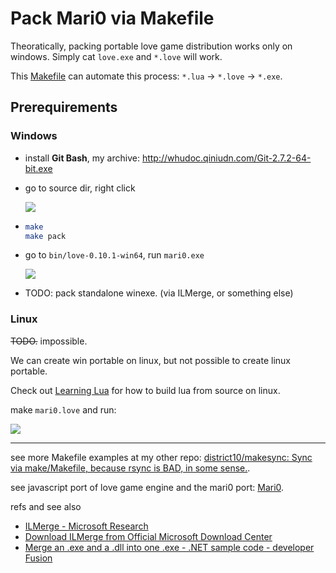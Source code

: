# Pack Mari0 via Makefile

Theoratically, packing portable love game distribution works only on windows.
Simply cat `love.exe` and `*.love` will work.

This [Makefile](Makefile) can automate this process: `*.lua` -> `*.love` -> `*.exe`.

## Prerequirements

### Windows

-   install **Git Bash**, my archive: <http://whudoc.qiniudn.com/Git-2.7.2-64-bit.exe>

-   go to source dir, right click

    ![](http://whudoc.qiniudn.com/github-guide/img/gitbash-gitgui.png)

-   ```bash
    make
    make pack
    ```

-   go to `bin/love-0.10.1-win64`, run `mari0.exe`

    ![](http://whudoc.qiniudn.com/2016/github-mari0-pack.png)

-   TODO: pack standalone winexe. (via ILMerge, or something else)

### Linux

~~TODO.~~ impossible.

We can create win portable on linux, but not possible to create linux portable.

Check out [Learning Lua](http://tangzx.qiniudn.com/post-0101-learning-lua.html)
for how to build lua from source on linux.

make `mari0.love` and run:

![](http://whudoc.qiniudn.com/2016/github-mari0-linux.png)

---

see more Makefile examples at my other repo: [district10/makesync: Sync via
make/Makefile, because rsync is BAD, in some
sense.](https://github.com/district10/makesync).

see javascript port of love game engine and the mari0 port: [Mari0](http://tannerrogalsky.com/mari0/).

refs and see also

  - [ILMerge - Microsoft Research](http://research.microsoft.com/en-us/people/mbarnett/ilmerge.aspx)
  - [Download ILMerge from Official Microsoft Download Center](https://www.microsoft.com/en-us/download/details.aspx?id=17630)
  - [Merge an .exe and a .dll into one .exe - .NET sample code - developer Fusion](http://www.developerfusion.com/code/4504/merge-an-exe-and-a-dll-into-one-exe/)
